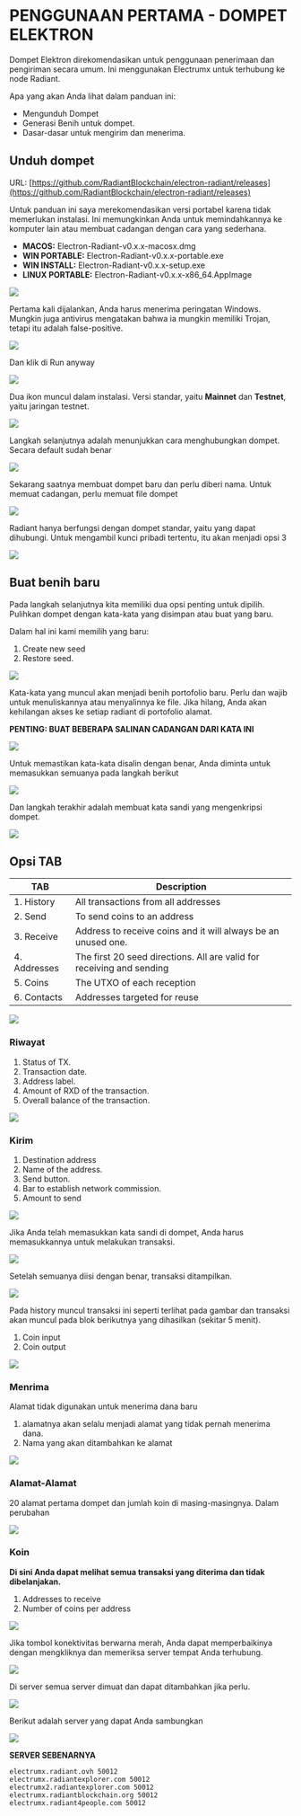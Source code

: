# PENGGUNAAN PERTAMA - DOMPET ELEKTRON

Dompet Elektron direkomendasikan untuk penggunaan penerimaan dan pengiriman secara umum. Ini menggunakan Electrumx untuk terhubung ke node Radiant.

Apa yang akan Anda lihat dalam panduan ini:

- Mengunduh Dompet
- Generasi Benih untuk dompet.
- Dasar-dasar untuk mengirim dan menerima.

## Unduh dompet

URL: [https://github.com/RadiantBlockchain/electron-radiant/releases](https://github.com/RadiantBlockchain/electron-radiant/releases)

Untuk panduan ini saya merekomendasikan versi portabel karena tidak memerlukan instalasi. Ini memungkinkan Anda untuk memindahkannya ke komputer lain atau membuat cadangan dengan cara yang sederhana.

- **MACOS:** Electron-Radiant-v0.x.x-macosx.dmg
- **WIN PORTABLE:** Electron-Radiant-v0.x.x-portable.exe
- **WIN INSTALL:** Electron-Radiant-v0.x.x-setup.exe
- **LINUX PORTABLE:** Electron-Radiant-v0.x.x-x86_64.AppImage

![](img/01-INSTALLA-WALLET-WINDOWS.png)

Pertama kali dijalankan, Anda harus menerima peringatan Windows. Mungkin juga antivirus mengatakan bahwa ia mungkin memiliki Trojan, tetapi itu adalah false-positive.

![](img/02-FIRST-STEPS.png)

Dan klik di Run anyway

![](img/03-FIRST-STEPS.png)

Dua ikon muncul dalam instalasi. Versi standar, yaitu **Mainnet** dan **Testnet**, yaitu jaringan testnet.

![](img/04a-MAINNET-TESTNET.png)


Langkah selanjutnya adalah menunjukkan cara menghubungkan dompet. Secara default sudah benar

![](img/04-FIRST-STEPS.png)

Sekarang saatnya membuat dompet baru dan perlu diberi nama. Untuk memuat cadangan, perlu memuat file dompet

![](img/05-FIRST-STEPS.png)

Radiant hanya berfungsi dengan dompet standar, yaitu yang dapat dihubungi. Untuk mengambil kunci pribadi tertentu, itu akan menjadi opsi 3

![](img/06-FIRST-STEPS.png)

## Buat benih baru

Pada langkah selanjutnya kita memiliki dua opsi penting untuk dipilih. Pulihkan dompet dengan kata-kata yang disimpan atau buat yang baru.

Dalam hal ini kami memilih yang baru:

1. Create new seed
2. Restore seed.

![](img/07-FIRST-STEPS.png)

Kata-kata yang muncul akan menjadi benih portofolio baru. Perlu dan wajib untuk menuliskannya atau menyalinnya ke file. Jika hilang, Anda akan kehilangan akses ke setiap radiant di portofolio alamat.

**PENTING: BUAT BEBERAPA SALINAN CADANGAN DARI KATA INI**

![](img/08-SAVE-SEED.png)

Untuk memastikan kata-kata disalin dengan benar, Anda diminta untuk memasukkan semuanya pada langkah berikut

![](img/09-CHECK-SEED.png)

Dan langkah terakhir adalah membuat kata sandi yang mengenkripsi dompet.

![](img/10-WALLET-PASSWORD.png)

## Opsi TAB

| TAB | Description |
| ------ | ------ |
| 1. History | All transactions from all addresses |
| 2. Send | To send coins to an address |
| 3. Receive | Address to receive coins and it will always be an unused one. |
| 4. Addresses | The first 20 seed directions. All are valid for receiving and sending |
| 5. Coins | The UTXO of each reception |
| 6. Contacts | Addresses targeted for reuse |

![](img/11-ELECTRON-OPTIONS.png)

### Riwayat

1. Status of TX.
2. Transaction date.
3. Address label.
4. Amount of RXD of the transaction.
5. Overall balance of the transaction.


![](img/12-WALLET-HISTORY.png)

### Kirim

1. Destination address
2. Name of the address.
3. Send button.
4. Bar to establish network commission.
5. Amount to send


![](img/13-WALLET-SEND.png)

Jika Anda telah memasukkan kata sandi di dompet, Anda harus memasukkannya untuk melakukan transaksi.

![](img/13a-WALLET-SEND-PASSWORD.png)

Setelah semuanya diisi dengan benar, transaksi ditampilkan.

![](img/13B-WALLET-SEND-TX.png)

Pada history muncul transaksi ini seperti terlihat pada gambar dan transaksi akan muncul pada blok berikutnya yang dihasilkan (sekitar 5 menit).

1. Coin input
2. Coin output

![](img/13C-WALLET-SEND-STATUS.png)

### Menrima

Alamat tidak digunakan untuk menerima dana baru

1. alamatnya akan selalu menjadi alamat yang tidak pernah menerima dana.
2. Nama yang akan ditambahkan ke alamat

![](img/14-WALLET-RECIVE.png)

### Alamat-Alamat

20 alamat pertama dompet dan jumlah koin di masing-masingnya. Dalam perubahan

![](img/15-ADDRESSES.png)

### Koin

**Di sini Anda dapat melihat semua transaksi yang diterima dan tidak dibelanjakan.**

1. Addresses to receive
2. Number of coins per address


![](img/16-WALLET-COIN.png)

Jika tombol konektivitas berwarna merah, Anda dapat memperbaikinya dengan mengkliknya dan memeriksa server tempat Anda terhubung.

![](img/17-WALLET-NETWORK.png)

Di server semua server dimuat dan dapat ditambahkan jika perlu.

![](img/18-WALLET-NETWORK-CONFIGURATION.png)

Berikut adalah server yang dapat Anda sambungkan

![](img/19-WALLET-NETWORK-STATUS.png)
 
**SERVER SEBENARNYA**
```
electrumx.radiant.ovh 50012
electrumx.radiantexplorer.com 50012
electrumx2.radiantexplorer.com 50012
electrumx.radiantblockchain.org 50012
electrumx.radiant4people.com 50012
```